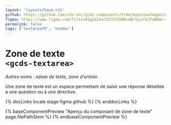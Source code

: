 ```yaml
---
layout: 'layouts/base.njk'
github: https://github.com/cds-snc/gcds-components/tree/main/packages/web/src/components/gcds-textarea
figma: https://www.figma.com/file/o4SguSZdar2CCFzSkWNrmB/Syst%C3%A8me-de-design-GC?type=design&node-id=114-3355&mode=design&t=1DaL24vHpjRRfHHm-0
permalink: false
tags: ['textareaFR', 'header']
---
```


# Zone de texte <br>`<gcds-textarea>`

_Autres noms : saisie de texte, zone d'entrée._

Une zone de texte est un espace permettant de saisir une réponse détaillée à une question ou à une directive.

{% docLinks locale stage figma github %}
{% enddocLinks %}

{% baseComponentPreview "Aperçu du composant de zone de texte" page.filePathStem %}
{% endbaseComponentPreview %}
